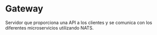 # Gateway
Servidor que proporciona una API a los clientes y se comunica con los diferentes microservicios utilizando NATS.

